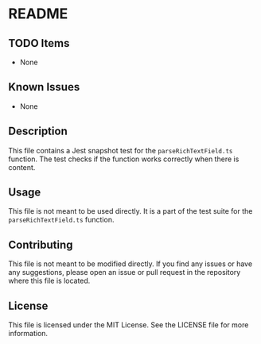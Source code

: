 # README

## TODO Items
- None

## Known Issues
- None

## Description
This file contains a Jest snapshot test for the `parseRichTextField.ts` function. The test checks if the function works correctly when there is content.

## Usage
This file is not meant to be used directly. It is a part of the test suite for the `parseRichTextField.ts` function.

## Contributing
This file is not meant to be modified directly. If you find any issues or have any suggestions, please open an issue or pull request in the repository where this file is located.

## License
This file is licensed under the MIT License. See the LICENSE file for more information.